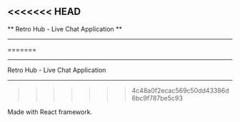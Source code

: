 <<<<<<< HEAD
---

** Retro Hub - Live Chat Application **

---
=======
**                                   **
   Retro Hub - Live Chat Application 
**                                   **
>>>>>>> 4c48a0f2ecac569c50dd43386d6bc9f787be5c93

Made with React framework.
